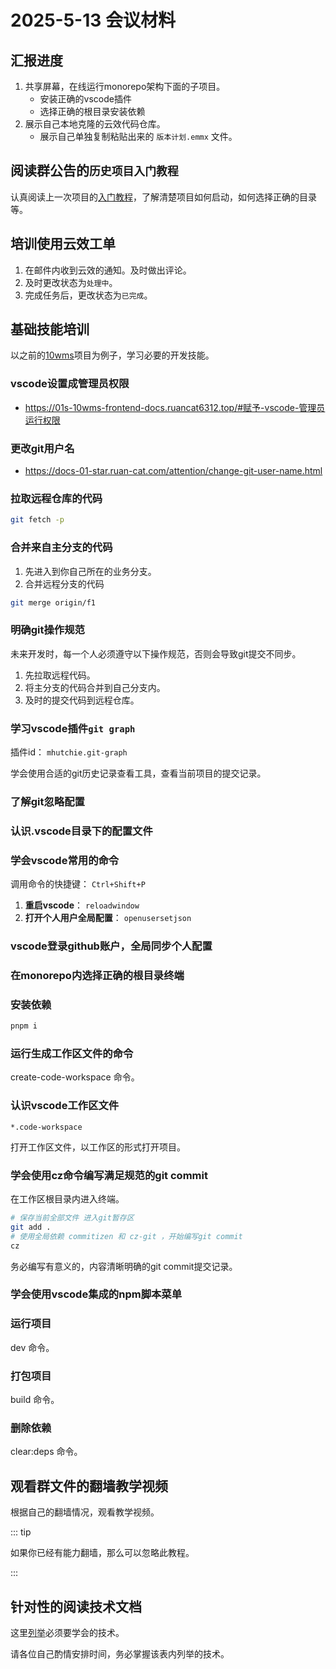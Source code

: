 # 2025-5-13 会议材料

## 汇报进度

1. 共享屏幕，在线运行monorepo架构下面的子项目。
   - 安装正确的vscode插件
   - 选择正确的根目录安装依赖
2. 展示自己本地克隆的云效代码仓库。
   - 展示自己单独复制粘贴出来的 `版本计划.emmx` 文件。

## 阅读群公告的`历史项目入门教程`

认真阅读上一次项目的[入门教程](../../group-announcement.md#历史项目入门教程)，了解清楚项目如何启动，如何选择正确的目录等。

## 培训使用云效工单

1. 在邮件内收到云效的通知。及时做出评论。
2. 及时更改状态为`处理中`。
3. 完成任务后，更改状态为`已完成`。

## 基础技能培训

以之前的[10wms](https://github.com/ruan-cat/10wms)项目为例子，学习必要的开发技能。

### vscode设置成管理员权限

- https://01s-10wms-frontend-docs.ruancat6312.top/#赋予-vscode-管理员运行权限

### 更改git用户名

- https://docs-01-star.ruan-cat.com/attention/change-git-user-name.html

### 拉取远程仓库的代码

```bash
git fetch -p
```

### 合并来自主分支的代码

1. 先进入到你自己所在的业务分支。
2. 合并远程分支的代码

```bash
git merge origin/f1
```

### 明确git操作规范

未来开发时，每一个人必须遵守以下操作规范，否则会导致git提交不同步。

1. 先拉取远程代码。
2. 将主分支的代码合并到自己分支内。
3. 及时的提交代码到远程仓库。

### 学习vscode插件`git graph`

插件id： `mhutchie.git-graph`

学会使用合适的git历史记录查看工具，查看当前项目的提交记录。

### 了解git忽略配置

### 认识.vscode目录下的配置文件

### 学会vscode常用的命令

调用命令的快捷键： `Ctrl+Shift+P`

1. **重启vscode**： `reloadwindow`
2. **打开个人用户全局配置**： `openusersetjson`

### vscode登录github账户，全局同步个人配置

### 在monorepo内选择正确的根目录终端

### 安装依赖

```bash
pnpm i
```

### 运行生成工作区文件的命令

create-code-workspace 命令。

### 认识vscode工作区文件

`*.code-workspace`

打开工作区文件，以工作区的形式打开项目。

### 学会使用cz命令编写满足规范的git commit

在工作区根目录内进入终端。

```bash
# 保存当前全部文件 进入git暂存区
git add .
# 使用全局依赖 commitizen 和 cz-git ，开始编写git commit
cz
```

务必编写有意义的，内容清晰明确的git commit提交记录。

### 学会使用vscode集成的npm脚本菜单

### 运行项目

dev 命令。

### 打包项目

build 命令。

### 删除依赖

clear:deps 命令。

## 观看群文件的翻墙教学视频

根据自己的翻墙情况，观看教学视频。

::: tip

如果你已经有能力翻墙，那么可以忽略此教程。

:::

## 针对性的阅读技术文档

这里[列举](../../technical-doc.md)必须要学会的技术。

请各位自己酌情安排时间，务必掌握该表内列举的技术。
